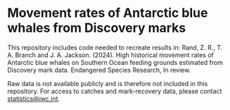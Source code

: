 # Movement rates of Antarctic blue whales from Discovery marks
This repository includes code needed to recreate results in: 
Rand, Z. R., T. A. Branch and J. A. Jackson. (2024). High historical movement rates of Antarctic blue whales on Southern Ocean feeding grounds estimated from  Discovery mark data. Endangered Species Research, In review. 

Raw data is not available publicly and is therefore not included in this repository. For access to catches and mark-recovery data, please contact statistics@iwc.int.
